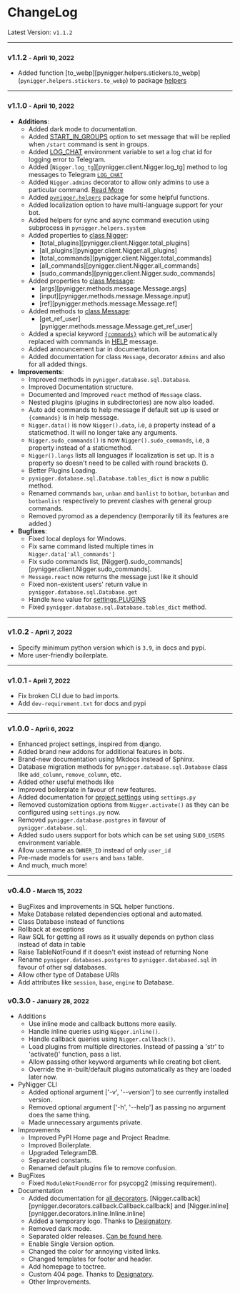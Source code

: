 # ChangeLog

Latest Version: `v1.1.2`

---

<a name="v1.1.2"></a>
### v1.1.2 <small>- April 10, 2022</small>

- Added function [to_webp][pynigger.helpers.stickers.to_webp] (`pynigger.helpers.stickers.to_webp`) to package [helpers](/helpers)

---

<a name="v1.1.0"></a>
### v1.1.0 <small>- April 10, 2022</small>

- **Additions**:
    - Added dark mode to documentation.
    - Added [START_IN_GROUPS](/topics/settings#start_in_groups) option to set message that will be replied when `/start` command is sent in groups.
    - Added [LOG_CHAT](/start/variables#non-environment-variables) environment variable to set a log chat id for logging error to Telegram.
    - Added [`Nigger.log_tg`][pynigger.client.Nigger.log_tg] method to log messages to Telegram [`LOG_CHAT`](/start/variables#non-environment-variables)
    - Added `Nigger.admins` decorator to allow only admins to use a particular command. [Read More](/decorators/admins)
    - Added [`pynigger.helpers`](/helpers) package for some helpful functions.
    - Added localization option to have multi-language support for your bot.
    - Added helpers for sync and async command execution using subprocess in `pynigger.helpers.system`
    - Added properties to [class Nigger](/classes/ger):
        - [total_plugins][pynigger.client.Nigger.total_plugins]
        - [all_plugins][pynigger.client.Nigger.all_plugins]
        - [total_commands][pynigger.client.Nigger.total_commands]
        - [all_commands][pynigger.client.Nigger.all_commands]
        - [sudo_commands][pynigger.client.Nigger.sudo_commands]
    - Added properties to [class Message](/classes/message):
        - [args][pynigger.methods.message.Message.args]
        - [input][pynigger.methods.message.Message.input]
        - [ref][pynigger.methods.message.Message.ref]
    - Added methods to [class Message](/classes/message):
        - [get_ref_user][pynigger.methods.message.Message.get_ref_user]
    - Added a special keyword [`{commands}`](/topics/customization#special-keywords) which will be automatically replaced with commands in [HELP](/topics/settings#help-option) message.
    - Added announcement bar in documentation.
    - Added documentation for class `Message`, decorator `Admins` and also for all added things.
- **Improvements**:
    - Improved methods in `pynigger.database.sql.Database`.
    - Improved Documentation structure.
    - Documented and Improved `react` method of `Message` class.
    - Nested plugins (plugins in subdirectories) are now also loaded.
    - Auto add commands to help message if default set up is used or `{commands}` is in help message.
    - `Nigger.data()` is now `Nigger().data`, i.e, a property instead of a staticmethod. It will no longer take any arguments.
    - `Nigger.sudo_commands()` is now `Nigger().sudo_commands`, i.e, a property instead of a staticmethod.
    - `Nigger().langs` lists all languages if localization is set up. It is a property so doesn't need to be called with round brackets ().
    - Better Plugins Loading.
    - `pynigger.database.sql.Database.tables_dict` is now a public method.
    - Renamed commands `ban`, `unban` and `banlist` to `botban`, `botunban` and `botbanlist` respectively to prevent clashes with general group commands.
    - Removed pyromod as a dependency (temporarily till its features are added.)
- **Bugfixes**:
    - Fixed local deploys for Windows.
    - Fix same command listed multiple times in `Nigger.data['all_commands']`
    - Fix sudo commands list, [Nigger().sudo_commands][pynigger.client.Nigger.sudo_commands].
    - `Message.react` now returns the message just like it should
    - Fixed non-existent users' return value in `pynigger.database.sql.Database.get`
    - Handle `None` value for [settings.PLUGINS](/topics/settings#plugins)
    - Fixed `pynigger.database.sql.Database.tables_dict` method.

---

<a name="v1.0.2"></a>
### v1.0.2 <small>- April 7, 2022</small>

- Specify minimum python version which is `3.9`, in docs and pypi.
- More user-friendly boilerplate.

---

<a name="v1.0.1"></a>
### v1.0.1 <small>- April 7, 2022</small>

- Fix broken CLI due to bad imports.
- Add `dev-requirement.txt` for docs and pypi

---

<a name="v1.0.0"></a>
### v1.0.0 <small>- April 6, 2022</small>

- Enhanced project settings, inspired from django.
- Added brand new addons for additional features in bots.
- Brand-new documentation using Mkdocs instead of Sphinx.
- Database migration methods for `pynigger.database.sql.Database` class like `add_column`, `remove_column`, etc.
- Added other useful methods like 
- Improved boilerplate in favour of new features.
- Added documentation for [project settings](/topics/settings) using `settings.py`
- Removed customization options from `Nigger.activate()` as they can be configured using `settings.py` now.
- Removed `pynigger.database.postgres` in favour of `pynigger.database.sql`.
- Added sudo users support for bots which can be set using `SUDO_USERS` environment variable.
- Allow username as `OWNER_ID` instead of only `user_id`
- Pre-made models for `users` and `bans` table.
- And much, much more! 

---


<a name="v0.4.0"></a>
### v0.4.0 <small>- March 15, 2022</small>

- BugFixes and improvements in SQL helper functions.
- Make Database related dependencies optional and automated.
- Class Database instead of functions
- Rollback at exceptions
- Raw SQL for getting all rows as it usually depends on python class instead of data in table
- Raise TableNotFound if it doesn't exist instead of returning None
- Rename `pynigger.databases.postgres` to `pynigger.databased.sql` in favour of other sql databases.
- Allow other type of Database URls
- Add attributes like `session`, `base`, `engine` to Database.


<a name="v0.3.0"></a>
### v0.3.0 <small>- January 28, 2022</small>

- Additions
    - Use inline mode and callback buttons more easily.
    - Handle inline queries using `Nigger.inline()`.
    - Handle callback queries using `Nigger.callback()`.
    - Load plugins from multiple directories. Instead of passing a 'str' to 'activate()' function, pass a list.
    - Allow passing other keyword arguments while creating bot client.
    - Override the in-built/default plugins automatically as they are loaded later now.
- PyNigger CLI
    - Added optional argument ['-v', '--version'] to see currently installed version.
    - Removed optional argument ['-h', '--help'] as passing no argument does the same thing.
    - Made unnecessary arguments private.
- Improvements
    - Improved PyPI Home page and Project Readme.
    - Improved Boilerplate.
    - Upgraded TelegramDB.
    - Separated constants.
    - Renamed default plugins file to remove confusion.
- BugFixes
    - Fixed `ModuleNotFoundError` for psycopg2 (missing requirement).
- Documentation
    - Added documentation for [all decorators](/decorators). [Nigger.callback][pynigger.decorators.callback.Callback.callback] and [Nigger.inline][pynigger.decorators.inline.Inline.inline]
    - Added a temporary logo. Thanks to [Designatory](https://t.me/designatory).
    - Removed dark mode.
    - Separated older releases. [Can be found here](/meta/older-releases).
    - Enable Single Version option.
    - Changed the color for annoying visited links.
    - Changed templates for footer and header.
    - Add homepage to toctree.
    - Custom 404 page. Thanks to [Designatory](https://t.me/designatory).
    - Other Improvements.
